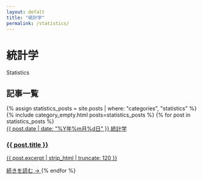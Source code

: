 ```yaml
---
layout: defalt
title: "統計学"
permalink: /statistics/
---
```


<div class="page-header">
    <h1>統計学</h1>
    <p class="page-subtitle">Statistics</p>
</div>


<div class="category-content">
    <div class="articles-section">
        <h2>記事一覧</h2>
        <div class="articles-grid">
            {% assign statistics_posts = site.posts | where: "categories", "statistics" %}
            {% include category_empty.html posts=statistics_posts %}
            {% for post in statistics_posts %}
            <a href="{{ post.url | relative_url }}" class="article-card">
                <div class="article-meta">
                    <span class="article-date">{{ post.date | date: "%Y年%m月%d日" }}</span>
                    <span class="article-category">統計学</span>
                </div>
                <h3 class="article-title">{{ post.title }}</h3>
                <p class="article-excerpt">{{ post.excerpt | strip_html | truncate: 120 }}</p>
                <span class="article-link">続きを読む →</span>
            </a>
            {% endfor %}
        </div>
    </div>
</div>
